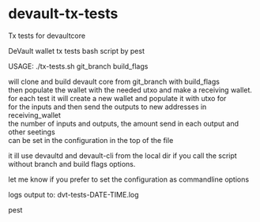 # devault-tx-tests
Tx tests for devaultcore

DeVault wallet tx tests bash script by pest   

USAGE: ./tx-tests.sh git_branch build_flags   

will clone and build devault core from git_branch with build_flags   
then populate the wallet with the needed utxo and make a receiving wallet.   
for each test it will create a new wallet and populate it with utxo for   
for the inputs and then send the outputs to new addresses in receiving_wallet   
the number of inputs and outputs, the amount send in each output and other seetings   
can be set in the configuration in the top of the file   

it ill use devaultd and devault-cli from the local dir if you call the script without branch and build flags options.

 let me know if you prefer to set the configuration as commandline options   

 logs output to: dvt-tests-DATE-TIME.log   

 pest   
